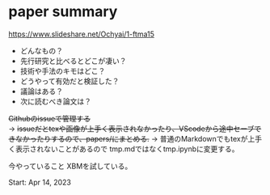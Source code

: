 # paper summary

https://www.slideshare.net/Ochyai/1-ftma15

* どんなもの？
* 先行研究と比べるとどこが凄い？
* 技術や手法のキモはどこ？
* どうやって有効だと検証した？
* 議論はある？
* 次に読むべき論文は？

~~Githubのissueで管理する~~  
-> ~~issueだとtexや画像が上手く表示されなかったり、VScodeから途中セーブできなかったりするので、papers/にまとめる.~~
-> 普通のMarkdownでもtexが上手く表示されないことがあるので tmp.mdではなくtmp.ipynbに変更する。

今やっていること
XBMを試している。

Start: Apr 14, 2023